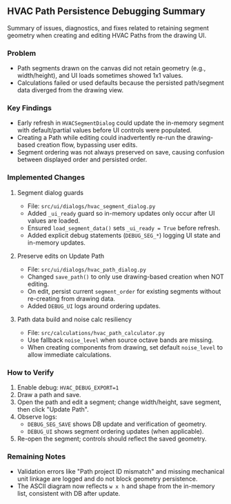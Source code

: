## HVAC Path Persistence Debugging Summary

Summary of issues, diagnostics, and fixes related to retaining segment geometry when creating and editing HVAC Paths from the drawing UI.

### Problem
- Path segments drawn on the canvas did not retain geometry (e.g., width/height), and UI loads sometimes showed 1x1 values.
- Calculations failed or used defaults because the persisted path/segment data diverged from the drawing view.

### Key Findings
- Early refresh in `HVACSegmentDialog` could update the in-memory segment with default/partial values before UI controls were populated.
- Creating a Path while editing could inadvertently re-run the drawing-based creation flow, bypassing user edits.
- Segment ordering was not always preserved on save, causing confusion between displayed order and persisted order.

### Implemented Changes
1. Segment dialog guards
   - File: `src/ui/dialogs/hvac_segment_dialog.py`
   - Added `_ui_ready` guard so in-memory updates only occur after UI values are loaded.
   - Ensured `load_segment_data()` sets `_ui_ready = True` before refresh.
   - Added explicit debug statements (`DEBUG_SEG_*`) logging UI state and in-memory updates.

2. Preserve edits on Update Path
   - File: `src/ui/dialogs/hvac_path_dialog.py`
   - Changed `save_path()` to only use drawing-based creation when NOT editing.
   - On edit, persist current `segment_order` for existing segments without re-creating from drawing data.
   - Added `DEBUG_UI` logs around ordering updates.

3. Path data build and noise calc resiliency
   - File: `src/calculations/hvac_path_calculator.py`
   - Use fallback `noise_level` when source octave bands are missing.
   - When creating components from drawing, set default `noise_level` to allow immediate calculations.

### How to Verify
1. Enable debug: `HVAC_DEBUG_EXPORT=1`
2. Draw a path and save.
3. Open the path and edit a segment; change width/height, save segment, then click "Update Path".
4. Observe logs:
   - `DEBUG_SEG_SAVE` shows DB update and verification of geometry.
   - `DEBUG_UI` shows segment ordering updates (when applicable).
5. Re-open the segment; controls should reflect the saved geometry.

### Remaining Notes
- Validation errors like "Path project ID mismatch" and missing mechanical unit linkage are logged and do not block geometry persistence.
- The ASCII diagram now reflects `w x h` and shape from the in-memory list, consistent with DB after update.


